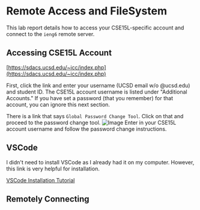 # Remote Access and FileSystem
This lab report details how to access your CSE15L-specific account and connect to the `ieng6` remote server.

## Accessing CSE15L Account
[https://sdacs.ucsd.edu/~icc/index.php](https://sdacs.ucsd.edu/~icc/index.php)

First, click the link and enter your username (UCSD email w/o @ucsd.edu) and student ID. The CSE15L account username is listed under "Additional Accounts." 
If you have set a password (that you remember) for that account, you can ignore this next section.

There is a link that says `Global Password Change Tool`. Click on that and proceed to the password change tool.
![Image](https://emivcleave.github.io/cse15l-lab-reports/password-change.png)
Enter in your CSE15L account username and follow the password change instructions.

## VSCode
I didn't need to install VSCode as I already had it on my computer. However, this link is very helpful for installation.

[VSCode Installation Tutorial](https://code.visualstudio.com/docs/setup/setup-overview)

## Remotely Connecting

